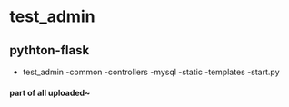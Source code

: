 # test_admin
## pythton-flask

+ test_admin
-common
-controllers
-mysql
-static
-templates
-start.py


 #### part of all uploaded~
